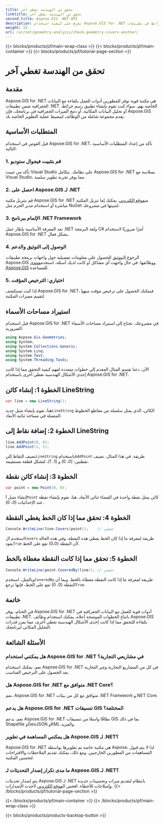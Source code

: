 ```yaml
---
title: تحقق من الهندسة تغطي آخر
linktitle: تحقق من الهندسة تغطي آخر
second_title: Aspose.GIS .NET API
description: تعرف على كيفية استخدام Aspose.GIS for .NET للعمل بكفاءة مع البيانات الجغرافية، وتحليل المعلومات المكانية، ودمج ميزات رسم الخرائط في تطبيقات .NET الخاصة بك.
weight: 15
url: /ar/net/geometry-analysis/check-geometry-covers-another/
---
```


{{< blocks/products/pf/main-wrap-class >}}
{{< blocks/products/pf/main-container >}}
{{< blocks/products/pf/tutorial-page-section >}}

# تحقق من الهندسة تغطي آخر

## مقدمة
Aspose.GIS for .NET هي مكتبة قوية توفر للمطورين أدوات للعمل بكفاءة مع البيانات الجغرافية ضمن تطبيقات .NET الخاصة بهم. سواء كنت تقوم بإنشاء تطبيق رسم خرائط، أو تحليل البيانات المكانية، أو دمج الميزات الجغرافية في برنامجك، فإن Aspose.GIS يقدم مجموعة شاملة من الوظائف لتبسيط عملية التطوير الخاصة بك.
## المتطلبات الأساسية
قبل الغوص في استخدام Aspose.GIS for .NET، تأكد من إعداد المتطلبات الأساسية التالية:
### 1. قم بتثبيت فيجوال ستوديو
تأكد من تثبيت Visual Studio على نظامك. يتكامل Aspose.GIS for .NET بسلاسة مع Visual Studio، مما يوفر تجربة تطوير سلسة.
### 2. احصل على Aspose.GIS لـ .NET
 قم بتنزيل مكتبة Aspose.GIS for .NET من[موقع إلكتروني](https://releases.aspose.com/gis/net/). يمكنك إما تنزيل المكتبة مباشرة أو استخدام مدير الحزم مثل NuGet لتثبيتها في مشروعك.
### 3. الإلمام ببرنامج .NET Framework
تعد المعرفة الأساسية بإطار عمل .NET ولغة البرمجة C# أمرًا ضروريًا لاستخدام Aspose.GIS for .NET بشكل فعال.
### 4. الوصول إلى التوثيق والدعم
 الرجوع إلى[توثيق](https://reference.aspose.com/gis/net/) للحصول على معلومات تفصيلية حول واجهات برمجة تطبيقات Aspose.GIS ووظائفها. في حال واجهت أي مشاكل أو كانت لديك أسئلة، استخدم[منتدى Aspose.GIS](https://forum.aspose.com/c/gis/33) للمساعدة.
### 5. اختياري: الترخيص المؤقت
 إذا كنت تستكشف Aspose.GIS for .NET، فيمكنك الحصول على ترخيص مؤقت من[هنا](https://purchase.aspose.com/temporary-license/) لتقييم مميزات المكتبة.

## استيراد مساحات الأسماء
قبل استخدام Aspose.GIS for .NET في مشروعك، تحتاج إلى استيراد مساحات الأسماء الضرورية:
```csharp
using Aspose.Gis.Geometries;
using System;
using System.Collections.Generic;
using System.Linq;
using System.Text;
using System.Threading.Tasks;
```

الآن، دعنا نقسم المثال المقدم إلى خطوات متعددة لفهم كيفية التحقق مما إذا كانت إحدى الأشكال الهندسية تغطي أخرى باستخدام Aspose.GIS for .NET.
## الخطوة 1: إنشاء كائن LineString
```csharp
var line = new LineString();
```
 هنا، نقوم بإنشاء مثيل جديد`LineString` الكائن، الذي يمثل سلسلة من مقاطع الخطوط المتصلة في مساحة ثنائية الأبعاد.
## الخطوة 2: إضافة نقاط إلى LineString
```csharp
line.AddPoint(0, 0);
line.AddPoint(1, 1);
```
 نضيف النقاط إلى`LineString` باستخدام`AddPoint` طريقة. في هذا المثال، نضيف نقطتين: (0، 0) و (1، 1)، لتشكل قطعة مستقيمة.
## الخطوة 3: إنشاء كائن نقطة
```csharp
var point = new Point(0, 0);
```
 إنشاء مثيل أ`Point` كائن يمثل نقطة واحدة في الفضاء ثنائي الأبعاد. هنا، نقوم بإنشاء نقطة عند الإحداثيات (0، 0).
## الخطوة 4: تحقق مما إذا كان الخط يغطي النقطة
```csharp
Console.WriteLine(line.Covers(point));    // حقيقي
```
 استخدم ال`Covers` طريقة لمعرفة ما إذا كان الخط يغطي هذه النقطة. وفي هذه الحالة يعود`True` لأن النقطة (0،0) تقع على الخط.
## الخطوة 5: تحقق مما إذا كانت النقطة مغطاة بالخط
```csharp
Console.WriteLine(point.CoveredBy(line)); // حقيقي
```
وبالمثل، استخدم`CoveredBy` طريقة لمعرفة ما إذا كانت النقطة مغطاة بالخط. وبما أن النقطة (0، 0) تقع على الخط، فإنها ترجع`True`.

## خاتمة
في الختام، يوفر Aspose.GIS for .NET أدوات قوية للعمل مع البيانات الجغرافية في تطبيقات .NET. باتباع الخطوات الموضحة أعلاه، يمكنك استخدام وظائف Aspose.GIS بكفاءة للتحقق مما إذا كانت إحدى الأشكال الهندسية تغطي أخرى، مما يعزز قدرات التحليل المكاني لبرنامجك.
## الأسئلة الشائعة
### هل يمكنني استخدام Aspose.GIS for .NET في مشاريعي التجارية؟
نعم، يمكنك استخدام Aspose.GIS for .NET في كل من المشاريع التجارية وغير التجارية بعد الحصول على الترخيص المناسب.
### هل Aspose.GIS for .NET متوافق مع .NET Core؟
نعم، Aspose.GIS for .NET متوافق مع كل من بيئات .NET Framework و.NET Core.
### هل يدعم Aspose.GIS for .NET تنسيقات GIS المختلفة؟
نعم، يدعم Aspose.GIS for .NET نطاقًا واسعًا من تنسيقات GIS بما في ذلك Shapefile وGeoJSON وKML والمزيد.
### هل يمكنني المساهمة في تطوير Aspose.GIS لـ .NET؟
Aspose.GIS for .NET هي مكتبة خاصة تم تطويرها بواسطة Aspose، لذا لا يتم قبول المساهمات من المطورين الخارجيين. ومع ذلك، يمكنك تقديم الملاحظات والاقتراحات لتحسين المكتبة.
### ما مدى تكرار إصدار التحديثات لـ Aspose.GIS لـ .NET؟
 يتم إصدار تحديثات Aspose.GIS لـ .NET بانتظام لتقديم ميزات وتحسينات جديدة وإصلاحات للأخطاء. افحص ال[موقع إلكتروني](https://releases.aspose.com/gis/net/) لأحدث الإصدارات.
{{< /blocks/products/pf/tutorial-page-section >}}

{{< /blocks/products/pf/main-container >}}
{{< /blocks/products/pf/main-wrap-class >}}

{{< blocks/products/products-backtop-button >}}
